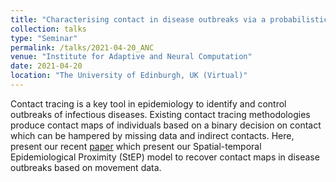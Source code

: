 ```yaml
---
title: "Characterising contact in disease outbreaks via a probabilistic spatial-temporal proximity model"
collection: talks
type: "Seminar"
permalink: /talks/2021-04-20_ANC
venue: "Institute for Adaptive and Neural Computation"
date: 2021-04-20
location: "The University of Edinburgh, UK (Virtual)"
---
```


Contact tracing is a key tool in epidemiology to identify and control outbreaks of infectious diseases. Existing contact tracing methodologies produce contact maps of individuals based on a binary decision on contact which can be hampered by missing data and indirect contacts. Here, present our recent [paper](https://doi.org/10.1101/2021.04.07.21254497) which  present our Spatial-temporal Epidemiological Proximity (StEP) model to recover contact maps in disease outbreaks based on movement data. 


<!--more-->
